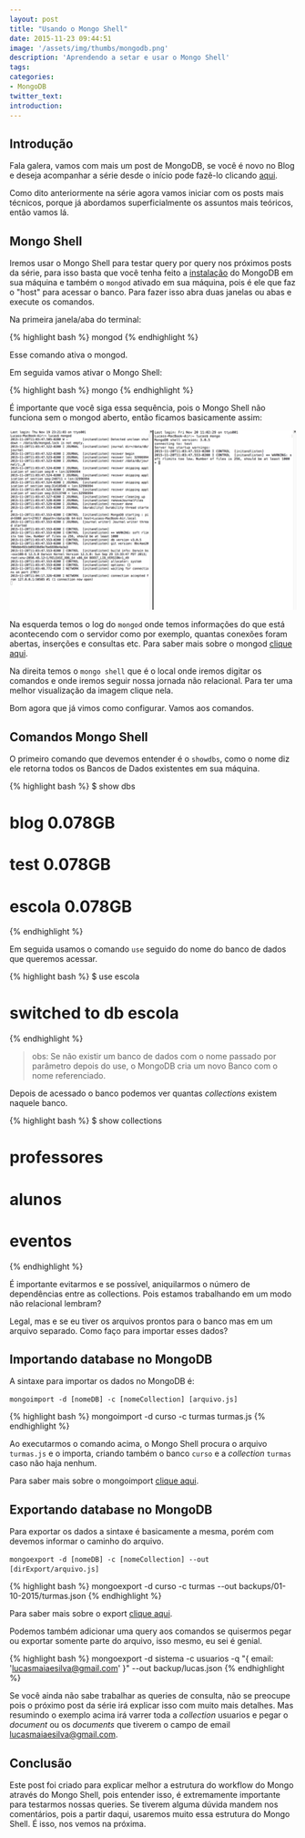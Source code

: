 ```yaml
---
layout: post
title: "Usando o Mongo Shell"
date: 2015-11-23 09:44:51
image: '/assets/img/thumbs/mongodb.png'
description: 'Aprendendo a setar e usar o Mongo Shell'
tags:
categories:
- MongoDB
twitter_text:
introduction:
---
```


## Introdução

Fala galera, vamos com mais um post de MongoDB, se você é novo no Blog e deseja acompanhar a série desde o início pode fazê-lo clicando [aqui](http://lucasmaiaesilva.com.br/series).

Como dito anteriormente na série agora vamos iniciar com os posts mais técnicos, porque já abordamos superficialmente os assuntos mais teóricos, então vamos lá.

## Mongo Shell

Iremos usar o Mongo Shell para testar query por query nos próximos posts da série, para isso basta que você tenha feito a [instalação](https://docs.mongodb.org/manual/installation/) do MongoDB em sua máquina e também o `mongod` ativado em sua máquina, pois é ele que faz o "host" para acessar o banco. Para fazer isso abra duas janelas ou abas e execute os comandos.

Na primeira janela/aba do terminal:

{% highlight bash %}
mongod
{% endhighlight %}

Esse comando ativa o mongod.

Em seguida vamos ativar o Mongo Shell:

{% highlight bash %}
mongo
{% endhighlight %}

É importante que você siga essa sequência, pois o Mongo Shell não funciona sem o mongod aberto, então ficamos basicamente assim:

[![mongo e mongodb](/assets/img/posts/serie-mongo-db/mongo-mongod.png)](/assets/img/posts/serie-mongo-db/mongo-mongod.png)

Na esquerda temos o log do `mongod` onde temos informações do que está acontecendo com o servidor como por exemplo, quantas conexões foram abertas, inserções e consultas etc. Para saber mais sobre o mongod [clique aqui](https://docs.mongodb.org/manual/reference/program/mongod/).

Na direita temos o `mongo shell` que é o local onde iremos digitar os comandos e onde iremos seguir nossa jornada não relacional. Para ter uma melhor visualização da imagem clique nela.

Bom agora que já vimos como configurar. Vamos aos comandos.

## Comandos Mongo Shell

O primeiro comando que devemos entender é o `showdbs`, como o nome diz ele retorna todos os Bancos de Dados existentes em sua máquina.

{% highlight bash %}
$ show dbs
# blog     0.078GB
# test     0.078GB
# escola   0.078GB
{% endhighlight %}

Em seguida usamos o comando `use` seguido do nome do banco de dados que queremos acessar.

{% highlight bash %}
$ use escola
# switched to db escola
{% endhighlight %}

> obs: Se não existir um banco de dados com o nome passado por parâmetro depois do use, o MongoDB cria um novo Banco com o nome referenciado.

Depois de acessado o banco podemos ver quantas *collections* existem naquele banco.

{% highlight bash %}
$ show collections
# professores
# alunos
# eventos
{% endhighlight %}

É importante evitarmos e se possível, aniquilarmos o número de dependências entre as collections. Pois estamos trabalhando em um modo não relacional lembram?

Legal, mas e se eu tiver os arquivos prontos para o banco mas em um arquivo separado. Como faço para importar esses dados?

## Importando database no MongoDB

A sintaxe para importar os dados no MongoDB é: 

`mongoimport -d [nomeDB] -c [nomeCollection] [arquivo.js]`

{% highlight bash %}
mongoimport -d curso -c turmas turmas.js
{% endhighlight %}

Ao executarmos o comando acima, o Mongo Shell procura o arquivo `turmas.js` e o importa, criando também o banco `curso` e a *collection* `turmas` caso não haja nenhum.

Para saber mais sobre o mongoimport [clique aqui](https://docs.mongodb.org/v2.4/reference/program/mongoimport/#bin.mongoimport).

## Exportando database no MongoDB

Para exportar os dados a sintaxe é basicamente a mesma, porém com devemos informar o caminho do arquivo.

`mongoexport -d [nomeDB] -c [nomeCollection] --out [dirExport/arquivo.js]`

{% highlight bash %}
mongoexport -d curso -c turmas --out backups/01-10-2015/turmas.json
{% endhighlight %}

Para saber mais sobre o export [clique aqui](https://docs.mongodb.org/manual/reference/program/mongoexport/).

Podemos também adicionar uma query aos comandos se quisermos pegar ou exportar somente parte do arquivo, isso mesmo, eu sei é genial.

{% highlight bash %}
mongoexport -d sistema -c usuarios -q "{ email: 'lucasmaiaesilva@gmail.com' }" --out backup/lucas.json
{% endhighlight %}

Se você ainda não sabe trabalhar as queries de consulta, não se preocupe pois o próximo post da série irá explicar isso com muito mais detalhes. Mas resumindo o exemplo acima irá varrer toda a *collection* usuarios e pegar o *document* ou os *documents* que tiverem o campo de email lucasmaiaesilva@gmail.com.

## Conclusão

Este post foi criado para explicar melhor a estrutura do workflow do Mongo através do Mongo Shell, pois entender isso, é extremamente importante para testarmos nossas queries. Se tiverem alguma dúvida mandem nos comentários, pois a partir daqui, usaremos muito essa estrutura do Mongo Shell. É isso, nos vemos na próxima.